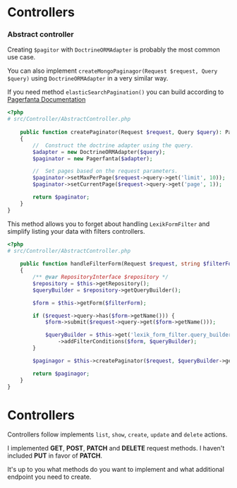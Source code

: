 # Controllers

### Abstract controller

Creating `$pagitor` with `DoctrineORMAdapter` is probably the most common use case.

You can also implement `createMongoPaginagor(Request $request, Query $query)` using `DoctrineORMAdapter` in a very similar way.

If you need method `elasticSearchPagination()` you can build according to [Pagerfanta Documentation]((https://github.com/whiteoctober/Pagerfanta#elasticaadapter))

```php
<?php
# src/Controller/AbstractController.php
    
    public function createPaginator(Request $request, Query $query): Pagerfanta
    {
        //  Construct the doctrine adapter using the query.
        $adapter = new DoctrineORMAdapter($query);
        $paginator = new Pagerfanta($adapter);

        //  Set pages based on the request parameters.
        $paginator->setMaxPerPage($request->query->get('limit', 10));
        $paginator->setCurrentPage($request->query->get('page', 1));

        return $paginator;
    }
}
```

This method allows you to forget about handling `LexikFormFilter` and simplify listing your data with filters controllers.  

```php
<?php
# src/Controller/AbstractController.php
    
    public function handleFilterForm(Request $request, string $filterForm): Pagerfanta
    {
        /** @var RepositoryInterface $repository */
        $repository = $this->getRepository();
        $queryBuilder = $repository->getQueryBuilder();

        $form = $this->getForm($filterForm);

        if ($request->query->has($form->getName())) {
            $form->submit($request->query->get($form->getName()));

            $queryBuilder = $this->get('lexik_form_filter.query_builder_updater')
                ->addFilterConditions($form, $queryBuilder);
        }

        $paginagor = $this->createPaginator($request, $queryBuilder->getQuery());

        return $paginagor;
    }
}
```

# Controllers

Controllers follow implements `list`, `show`, `create`, `update` and `delete` actions.

I implemented **GET**, **POST**, **PATCH** and **DELETE** request methods. I haven't included **PUT** in favor of **PATCH**. 

It's up to you what methods do you want to implement and what additional endpoint you need to create.
